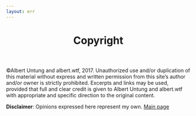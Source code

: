 ```yaml
---
layout: err
---
```

<header><h1>Copyright</h1></header>
©Albert Untung and albert.wtf, 2017. Unauthorized use and/or duplication of this material without express and written permission from this site’s author and/or owner is strictly prohibited. Excerpts and links may be used, provided that full and clear credit is given to Albert Untung and albert.wtf with appropriate and specific direction to the original content.

<strong>Disclaimer</strong>: Opinions expressed here represent my own.
<a href="/">Main page</a>